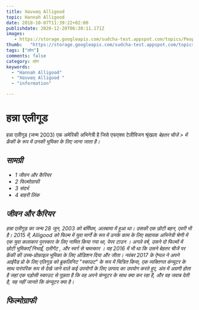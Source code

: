```yaml
---
title: Χανναη Alligood 
topic: Hannah Alligood
date: 2018-10-07T11:39:22+02:00
publishdate: 2020-12-20T06:30:11.171Z
images: 
   - https://storage.googleapis.com/sudcha-test.appspot.com/topics/People/hannah_alligood/1.jpeg
thumb:   "https://storage.googleapis.com/sudcha-test.appspot.com/topics/People/hannah_alligood/thumb.jpeg"
tags: ["लोग"]
comments: false
category: लोग
keywords: 
  - "Hannah Alligood"
  - "Χανναη Alligood "
  - "information"

---
```

<h1> हन्ना एलीगूड </h1> <p> </p> <p> हन्ना एलीगूड (जन्म 2003) एक अमेरिकी अभिनेत्री है जिसे एफएक्स टेलीविजन श्रृंखला <i> बेहतर चीजें </>> में फ्रेंकी के रूप में उनकी भूमिका के लिए जाना जाता है। </p> <h2> सामग्री </h2> <ul> <li> 1 जीवन और कैरियर </li> <li> 2 फिल्मोग्राफी </li> <li> 3 संदर्भ </li> <li> 4 बाहरी लिंक </li> </ul> <h2> जीवन और कैरियर </h2> <p> हन्ना एलीगूड का जन्म 28 जून, 2003 को बर्मिंघम, अलबामा में हुआ था। उसकी एक छोटी बहन, एवरी भी है। 2015 में, Alligood को फिल्म में युवा मार्गो के रूप में उनके काम के लिए सहायक अभिनेत्री श्रेणी में एक युवा कलाकार पुरस्कार के लिए नामित किया गया था, <i> पेपर टाउन </i>। अगले वर्ष, उसने दो फिल्मों में छोटी भूमिकाएँ निभाईं, <i> एलीगेंट </i>, और <i> स्वर्ग से चमत्कार </i>। यह 2016 में भी था कि उसने <i> बेहतर चीजें </i> पर फ्रेंकी की उच्च-प्रोफ़ाइल भूमिका के लिए ऑडिशन दिया और जीता। नवंबर 2017 के ऐप्पल ने अपने आईपैड प्रो के लिए एलिगूड को ब्रुकलिनिट "स्काउट" के रूप में चित्रित किया, एक व्यक्तिगत कंप्यूटर के साथ पारंपरिक रूप से देखे जाने वाले कई उपयोगों के लिए उत्पाद का उपयोग करते हुए, अंत में अग्रणी होता है जहां एक पड़ोसी स्काउट से पूछता है कि वह अपने कंप्यूटर के साथ क्या कर रहा है, और वह जवाब देती है, यह नहीं जानते कि कंप्यूटर क्या है। </p> <h2> फिल्मोग्राफी </h2> 